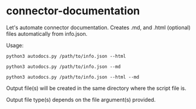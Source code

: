 # connector-documentation

Let's automate connector documentation.
Creates .md, and .html (optional) files automatically from info.json.

Usage: 

`python3 autodocs.py /path/to/info.json --html`

`python3 autodocs.py /path/to/info.json --md`

`python3 autodocs.py /path/to/info.json --html --md`

Output file(s) will be created in the same directory where the script file is. 

Output file type(s) depends on the file argument(s) provided.
